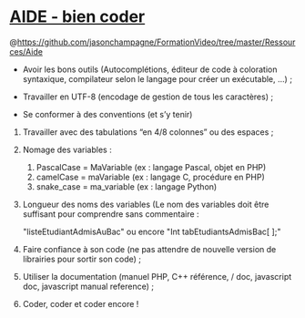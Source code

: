 # [AIDE - bien coder](https://www.youtube.com/watch?v=bcY5gF5byrg)
@https://github.com/jasonchampagne/FormationVideo/tree/master/Ressources/Aide

+ Avoir les bons outils (Autocomplétions, éditeur de code à coloration syntaxique, compilateur selon le langage pour créer un exécutable, …) ;

+ Travailler en UTF-8 (encodage de gestion de tous les caractères) ;

+ Se conformer à des conventions (et s’y tenir) 

1. Travailler avec des tabulations “en 4/8 colonnes” ou des espaces ;

1. Nomage des variables :

    1. PascalCase = MaVariable (ex : langage Pascal, objet en PHP)
    1. camelCase = maVariable (ex : langage C, procédure en PHP)
    1. snake_case = ma_variable (ex : langage Python)

1. Longueur des noms des variables (Le nom des variables doit être suffisant pour comprendre sans commentaire : 

    "listeEtudiantAdmisAuBac" ou encore "Int tabEtudiantsAdmisBac[ ];"

1. Faire confiance à son code (ne pas attendre de nouvelle version de librairies pour sortir son code) ;

1. Utiliser la documentation (manuel PHP, C++ référence, /<language/> doc, javascript doc, javascript manual reference) ;

1. Coder, coder et coder encore !